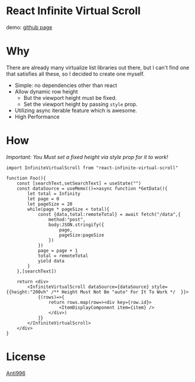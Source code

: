 # React Infinite Virtual Scroll

demo: [github page](https://buhichan.github.io/react-infinite-virtual-scroll/demo)

# Why

There are already many virtualize list libraries out there, but I can't find one that satisfies all these, so I decided to create one myself.

- Simple: no dependencies other than react
- Allow dynamic row height
    - But the viewport height must be fixed.
    - Set the viewport height by passing `style` prop.
- Utilizing async iterable feature which is awesome.
- High Performance

# How
*Important: You Must set a fixed height via style prop for it to work!*

```tsx
import InfiniteVirtualScroll from "react-infinite-virtual-scroll"

function Foo(){
    const [searchText,setSearchText] = useState("")
    const dataSource = useMemo(()=>async function *GetData(){
        let total = Infinity
        let page = 0
        let pageSize = 20
        while(page * pageSize < total){
            const {data,total:remoteTotal} = await fetch("/data",{
                method:"post",
                body:JSON.stringify({
                    page,
                    pageSize:pageSize
                })
            })
            page = page + 1
            total = remoteTotal
            yield data
        }
    },[searchText])

    return <div>
        <InfiniteVirtualScroll dataSource={dataSource} style={{height:"200vh" /** Height Must Not Be "auto" For It To Work */  }}>  
            {(rows)=>{
                return rows.map(row=><div key={row.id}>
                    <ItemDisplayComponent item={item} />
                </div>)
            }}
        </InfiniteVirtualScroll>
    </div>
}
```

# License
[Anti996](https://github.com/996icu/996.ICU/blob/master/LICENSE)